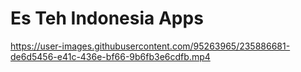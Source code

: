 # Es Teh Indonesia Apps

https://user-images.githubusercontent.com/95263965/235886681-de6d5456-e41c-436e-bf66-9b6fb3e6cdfb.mp4


